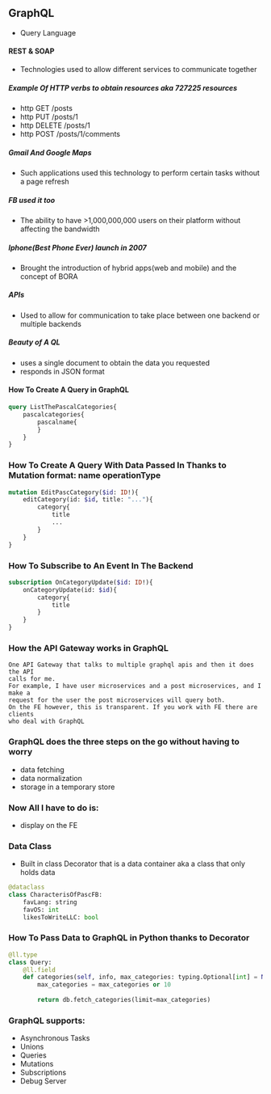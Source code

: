 ## GraphQL
- Query Language

#### REST & SOAP
- Technologies used to allow different services to communicate together


##### Example Of HTTP verbs to obtain resources aka 727225 resources
- http GET /posts
- http PUT /posts/1
- http DELETE /posts/1
- http POST /posts/1/comments


##### Gmail And Google Maps
- Such applications used this technology to perform certain tasks without a page refresh

##### FB used it too
- The ability to have >1,000,000,000 users on their platform without affecting the bandwidth

##### Iphone(Best Phone Ever) launch in 2007
- Brought the introduction of hybrid apps(web and mobile) and the concept of BORA


##### APIs
- Used to allow for communication to take place between one backend or multiple backends

##### Beauty of A QL
- uses a single document to obtain the data you requested
- responds in JSON format

#### How To Create A Query in GraphQL
```graphql
query ListThePascalCategories{
	pascalcategories{
		pascalname{
		}
	}
}
```

### How To Create A Query With Data Passed In Thanks to Mutation format: name operationType
```graphql
mutation EditPascCategory($id: ID!){
	editCategory(id: $id, title: "..."){
		category{
			title
			...
		}
	}
}
```

### How To Subscribe to An Event In The Backend
```graphql
subscription OnCategoryUpdate($id: ID!){
	onCategoryUpdate(id: $id){
		category{
			title
		}
	}
}
```

### How the API Gateway works in GraphQL
```
One API Gateway that talks to multiple graphql apis and then it does the API
calls for me.
For example, I have user microservices and a post microservices, and I make a 
request for the user the post microservices will query both. 
On the FE however, this is transparent. If you work with FE there are clients
who deal with GraphQL 
```

### GraphQL does the three steps on the go without having to worry
- data fetching
- data normalization
- storage in a temporary store

### Now All I have to do is:
- display on the FE


### Data Class
- Built in class Decorator that is a data container aka a class that only holds data
```python
@dataclass
class CharacterisOfPascFB:
	favLang: string
	favOS: int
	likesToWriteLLC: bool
```

### How To Pass Data to GraphQL in Python thanks to Decorator
```python
@ll.type
class Query:
	@ll.field
	def categories(self, info, max_categories: typing.Optional[int] = None) -> typing.List[Categories]
		max_categories = max_categories or 10
	
		return db.fetch_categories(limit=max_categories)
```
### GraphQL supports:
- Asynchronous Tasks
- Unions
- Queries
- Mutations
- Subscriptions
- Debug Server

